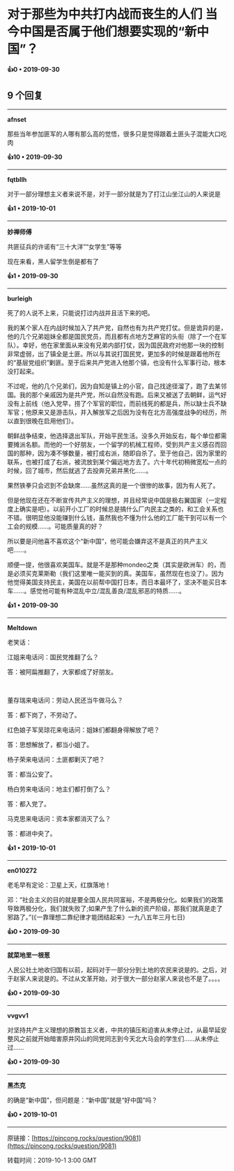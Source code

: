 # 对于那些为中共打内战而丧生的人们 当今中国是否属于他们想要实现的“新中国”？ 



**👍0 • 2019-09-30**

## 9 个回复

---
**afnset**

那些当年参加匪军的人哪有那么高的觉悟，很多只是觉得跟着土匪头子混能大口吃肉 

**👍10 • 2019-09-30**

---
**fqtbllh**

对于一部分理想主义者来说不是，对于一部分就是为了打江山坐江山的人来说是 

**👍1 • 2019-10-01**

---
**妙禅师傅**

共匪征兵的许诺有“三十大洋”“女学生”等等

现在来看，黑人留学生倒是都有了 

**👍1 • 2019-09-30**

---
**burleigh**

死了的人说不上来，只能说打过内战并且活下来的吧。

我的某个家人在内战时候加入了共产党，自然也有为共产党打仗。但是诡异的是，他的几个兄弟姐妹全都是国民党员，而且都有点地方芝麻官的头衔（除了一个在军队）。幸好，他在家里面从来没有兄弟内部打仗，因为国民政府对他那一块的控制非常虚弱，出了镇全是土匪。所以与其说打国民党，更加多的时候是跟着他所在的“基层党组织”剿匪。至于后来共产党进入他那个镇，也没有什么军事行动，根本没打起来。

不过呢，他的几个兄弟们，因为自知是镇上的小官，自己找途径溜了，跑了去某邻国。我的那个亲戚因为是共产党，所以自然没有跑。后来又被送了去朝鲜，运气好没有上前线（他入党早，捞了个军官的职位，而前线死的都是兵，所以缺士兵不缺军官；他原来又是游击队，并入解放军之后因为没有在北方高强度战争的经历，所以直到很晚在启用他们）。

朝鲜战争结束，他选择退出军队，开始平民生活。没多久开始反右，每个单位都需要摊派名额。而他的一个好朋友，一个留学的机械工程师，受到共产主义感召而回国的那种，因为凑不够数量，被打成右派，随即自杀了。至于他自己，因为家里的联系，也被打成了右派，被流放到某个偏远地方去了。六十年代初稍微宽松一点的时候，回了城市，然后就逃了去投奔兄弟并黑化……。

果然铁拳只会迟到不会缺席……虽然这真的是一个很惨的故事，因为有人死了。

但是他现在还在不断宣传共产主义的理想，并且经常说中国是极右翼国家（一定程度上确实是吧）。以前开小工厂的时候总是搞什么厂内民主之类的，和工会关系也不错。很明显他没能赚到什么钱，虽然我也不懂为什么他的工厂能干到可以有一个工会的规模……。可能质量真的好？

所以要是问他喜不喜欢这个“新中国”，他可能会嫌弃这不是真正的共产主义吧……。

顺便一提，他很喜欢美国车。就是不是那种mondeo之类（其实是欧洲车）的，而是必须买克莱斯勒（我们这里唯一能买到的真。美国车，虽然现在也没了）。因为他觉得美国支持民主，美国在以前帮中国打日本，而日本最坏了，坚决不能买日本车……。感觉他可能有种混乱中立/混乱善良/混乱邪恶的特质……。 

**👍1 • 2019-09-30**

---
**Meltdown**

老笑话：

江姐来电话问：国民党推翻了么？

答：被阿扁推翻了，大家都成了好朋友。

 

董存瑞来电话问：劳动人民还当牛做马么？

答：都下岗了，不劳动了。 

红色娘子军吴琼花来电话问：姐妹们都翻身得解放了吧？

答：思想解放了，都当小姐了。

杨子荣来电话问：土匪都剿灭了吧？

答：都当公安了。

杨白劳来电话问：地主们都打倒了么？

答：都入党了。

马克思来电话问：资本家都消灭了么？

答：都进中央了。 

**👍1 • 2019-10-01**

---
**en010272**

老毛早有定论：卫星上天，红旗落地！

邓：“社会主义的目的就是要全国人民共同富裕，不是两极分化。如果我们的政策导致两极分化，我们就失败了;如果产生了什么新的资产阶级，那我们就真是走了邪路了。”(《一靠理想二靠纪律才能团结起来》一九八五年三月七日) 

**👍0 • 2019-09-30**

---
**就菜地里一根葱**

人民公社土地收归国有以前，起码对于一部分分到土地的农民来说是的。之后，对于赵家人来说是的。不过从文革开始，对于很大一部分赵家人来说也不是了。。。。 

**👍0 • 2019-09-30**

---
**vvgvv1**

对坚持共产主义理想的原教旨主义者，中共的镇压和迫害从未停止过，从最早延安整风之前就开始暗害原井冈山的同党同志到今天北大马会的学生们……从未停止过…… 

**👍0 • 2019-09-30**

---
**黑杰克**

的确是“新中国”，但问题是：“新中国”就是“好中国”吗？ 

**👍0 • 2019-10-01**

---
原链接：[https://pincong.rocks/question/9081](https://pincong.rocks/question/9081)

转载时间：2019-10-1 3:00 GMT